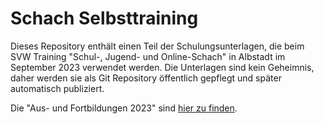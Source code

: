 # Schach Selbsttraining

Dieses Repository enthält einen Teil der Schulungsunterlagen, die beim SVW Training "Schul-, Jugend- und Online-Schach" in Albstadt im September 2023 verwendet werden. Die Unterlagen sind kein Geheimnis, daher werden sie als Git Repository öffentlich gepflegt und später automatisch publiziert.

Die "Aus- und Fortbildungen 2023" sind [hier zu finden](https://svw.info/images/stories/referate/ausbildung/2023/swv_2023_Ausbildungs-Programm.pdf).